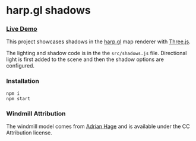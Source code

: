 # harp.gl shadows

### [Live Demo](https://dbabbs.github.io/harp-shadows/dist)

This project showcases shadows in the [harp.gl](https://harp.gl) map renderer with [Three.js](https://threejs.org/).

The lighting and shadow code is in the the `src/shadows.js` file. Directional light is first added to the scene and then the shadow options are configured.

### Installation

```
npm i
npm start
```

### Windmill Attribution

The windmill model comes from [Adrian Hage](https://sketchfab.com/3d-models/windmill-animated-6ce5667e8d5c47068ea13196036efd52) and is available under the CC Attribution license.